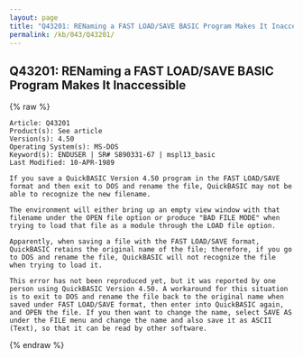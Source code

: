 ```yaml
---
layout: page
title: "Q43201: RENaming a FAST LOAD/SAVE BASIC Program Makes It Inaccessible"
permalink: /kb/043/Q43201/
---
```


## Q43201: RENaming a FAST LOAD/SAVE BASIC Program Makes It Inaccessible

{% raw %}

	Article: Q43201
	Product(s): See article
	Version(s): 4.50
	Operating System(s): MS-DOS
	Keyword(s): ENDUSER | SR# S890331-67 | mspl13_basic
	Last Modified: 10-APR-1989
	
	If you save a QuickBASIC Version 4.50 program in the FAST LOAD/SAVE
	format and then exit to DOS and rename the file, QuickBASIC may not be
	able to recognize the new filename.
	
	The environment will either bring up an empty view window with that
	filename under the OPEN file option or produce "BAD FILE MODE" when
	trying to load that file as a module through the LOAD file option.
	
	Apparently, when saving a file with the FAST LOAD/SAVE format,
	QuickBASIC retains the original name of the file; therefore, if you go
	to DOS and rename the file, QuickBASIC will not recognize the file
	when trying to load it.
	
	This error has not been reproduced yet, but it was reported by one
	person using QuickBASIC Version 4.50. A workaround for this situation
	is to exit to DOS and rename the file back to the original name when
	saved under FAST LOAD/SAVE format, then enter into QuickBASIC again,
	and OPEN the file. If you then want to change the name, select SAVE AS
	under the FILE menu and change the name and also save it as ASCII
	(Text), so that it can be read by other software.

{% endraw %}
